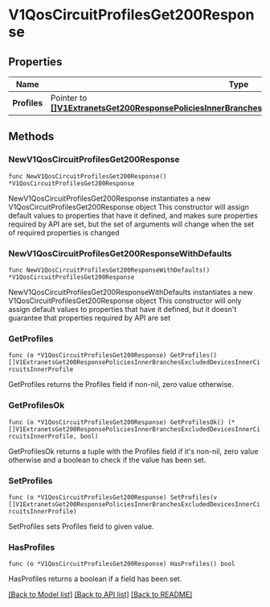# V1QosCircuitProfilesGet200Response

## Properties

Name | Type | Description | Notes
------------ | ------------- | ------------- | -------------
**Profiles** | Pointer to [**[]V1ExtranetsGet200ResponsePoliciesInnerBranchesExcludedDevicesInnerCircuitsInnerProfile**](V1ExtranetsGet200ResponsePoliciesInnerBranchesExcludedDevicesInnerCircuitsInnerProfile.md) |  | [optional] 

## Methods

### NewV1QosCircuitProfilesGet200Response

`func NewV1QosCircuitProfilesGet200Response() *V1QosCircuitProfilesGet200Response`

NewV1QosCircuitProfilesGet200Response instantiates a new V1QosCircuitProfilesGet200Response object
This constructor will assign default values to properties that have it defined,
and makes sure properties required by API are set, but the set of arguments
will change when the set of required properties is changed

### NewV1QosCircuitProfilesGet200ResponseWithDefaults

`func NewV1QosCircuitProfilesGet200ResponseWithDefaults() *V1QosCircuitProfilesGet200Response`

NewV1QosCircuitProfilesGet200ResponseWithDefaults instantiates a new V1QosCircuitProfilesGet200Response object
This constructor will only assign default values to properties that have it defined,
but it doesn't guarantee that properties required by API are set

### GetProfiles

`func (o *V1QosCircuitProfilesGet200Response) GetProfiles() []V1ExtranetsGet200ResponsePoliciesInnerBranchesExcludedDevicesInnerCircuitsInnerProfile`

GetProfiles returns the Profiles field if non-nil, zero value otherwise.

### GetProfilesOk

`func (o *V1QosCircuitProfilesGet200Response) GetProfilesOk() (*[]V1ExtranetsGet200ResponsePoliciesInnerBranchesExcludedDevicesInnerCircuitsInnerProfile, bool)`

GetProfilesOk returns a tuple with the Profiles field if it's non-nil, zero value otherwise
and a boolean to check if the value has been set.

### SetProfiles

`func (o *V1QosCircuitProfilesGet200Response) SetProfiles(v []V1ExtranetsGet200ResponsePoliciesInnerBranchesExcludedDevicesInnerCircuitsInnerProfile)`

SetProfiles sets Profiles field to given value.

### HasProfiles

`func (o *V1QosCircuitProfilesGet200Response) HasProfiles() bool`

HasProfiles returns a boolean if a field has been set.


[[Back to Model list]](../README.md#documentation-for-models) [[Back to API list]](../README.md#documentation-for-api-endpoints) [[Back to README]](../README.md)


